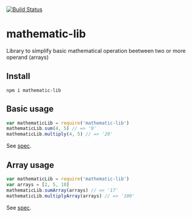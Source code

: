 [![Build Status](https://travis-ci.org/Mamix84/mathematic-lib.svg?branch=master)](https://travis-ci.org/Mamix84/mathematic-lib)

# mathematic-lib

Library to simplify basic mathematical operation beetween two or more operand (arrays)


## Install

    npm i mathematic-lib

## Basic usage

```js
var mathematicLib = require('mathematic-lib')
mathematicLib.sum(4, 5) // => '9'
mathematicLib.multiply(4, 5) // => '20'
```

See [spec](test/test.js).

## Array usage

```js
var mathematicLib = require('mathematic-lib')
var arrays = [2, 5, 10]
mathematicLib.sumArray(arrays) // => '17'
mathematicLib.multiplyArray(arrays) // => '100'
```

See [spec](test/test.js).